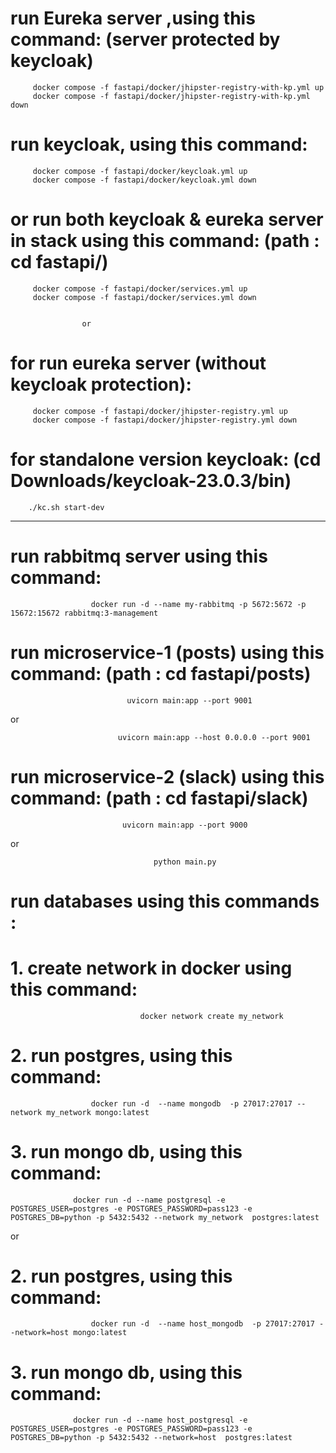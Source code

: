  
# run Eureka server ,using this command:  (server protected by keycloak)
         
         docker compose -f fastapi/docker/jhipster-registry-with-kp.yml up 
         docker compose -f fastapi/docker/jhipster-registry-with-kp.yml down 

 # run keycloak, using this command:   

         docker compose -f fastapi/docker/keycloak.yml up 
         docker compose -f fastapi/docker/keycloak.yml down      

# or run both keycloak & eureka server in stack using this command: (path : cd fastapi/)

         docker compose -f fastapi/docker/services.yml up 
         docker compose -f fastapi/docker/services.yml down 


                    or 


 # for run eureka server (without keycloak protection):     
         docker compose -f fastapi/docker/jhipster-registry.yml up 
         docker compose -f fastapi/docker/jhipster-registry.yml down 


# for standalone version keycloak: (cd Downloads/keycloak-23.0.3/bin)         
        ./kc.sh start-dev    
  

  ---------------------------------------------------------------------------

# run  rabbitmq server using this command: 

                      docker run -d --name my-rabbitmq -p 5672:5672 -p 15672:15672 rabbitmq:3-management


 # run microservice-1 (posts) using this command: (path : cd fastapi/posts)
                              uvicorn main:app --port 9001

or

                            uvicorn main:app --host 0.0.0.0 --port 9001
 
 # run microservice-2 (slack) using this command:  (path : cd fastapi/slack)

                             uvicorn main:app --port 9000

or 

                                    python main.py

# run databases using this commands :

   
   # 1. create network in docker using this command: 

                                 docker network create my_network

   # 2. run postgres, using this command:

                      docker run -d  --name mongodb  -p 27017:27017 --network my_network mongo:latest

   # 3. run mongo db, using this command:

                  docker run -d --name postgresql -e POSTGRES_USER=postgres -e POSTGRES_PASSWORD=pass123 -e POSTGRES_DB=python -p 5432:5432 --network my_network  postgres:latest




or 


 # 2. run postgres, using this command:

                      docker run -d  --name host_mongodb  -p 27017:27017 --network=host mongo:latest

   # 3. run mongo db, using this command:

                  docker run -d --name host_postgresql -e POSTGRES_USER=postgres -e POSTGRES_PASSWORD=pass123 -e POSTGRES_DB=python -p 5432:5432 --network=host  postgres:latest
